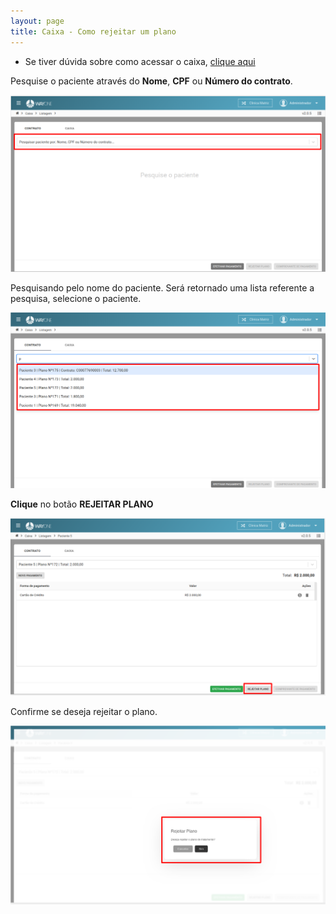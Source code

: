 ```yaml
---
layout: page
title: Caixa - Como rejeitar um plano
---
```


* Se tiver dúvida sobre como acessar o caixa, [clique aqui](/pages/caixa/como-acessar-o-caixa)


Pesquise o paciente através do **Nome**, **CPF** ou **Número do contrato**.
<p align="center">
  <img alt="Rejeitar plano" src="como-rejeitar-um-plano-img-01.png" width="800">
</p>

Pesquisando pelo nome do paciente. Será retornado uma lista referente a pesquisa, selecione o paciente.
<p align="center">
  <img alt="Rejeitar plano" src="como-rejeitar-um-plano-img-02.png" width="800">
</p>

**Clique** no botão **REJEITAR PLANO**
<p align="center">
  <img alt="Rejeitar plano" src="como-rejeitar-um-plano-img-03.png" width="800">
</p>

Confirme se deseja rejeitar o plano.
<p align="center">
  <img alt="Rejeitar plano" src="como-rejeitar-um-plano-img-04.png" width="800">
</p>

